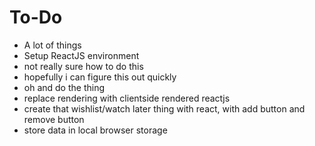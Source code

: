 # To-Do
- A lot of things
- Setup ReactJS environment
- not really sure how to do this
- hopefully i can figure this out quickly
- oh and do the thing
- replace rendering with clientside rendered reactjs
- create that wishlist/watch later thing with react, with add button and remove button
- store data in local browser storage
